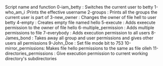 Script name and function
0-iam_betty : Switches the current user to betty
1-who_am_i :Prints the effective username
2-groups : Prints all the groups the current user is part of
3-new_owner : Changes the owner of file hell to user betty
4-empty : Creates empty file named hello
5-execute : Adds exeecute permission to the owner of file hello
6-multiple_permission : Adds multiple permissions to file
7-everybody : Adds execution permission to all users
8-James_bond : Takes away all group and user permissions and gives other users all permissions
9-John_Doe : Set file mode bit to 753
10-mirror_permissions: Makes file hello permissions to the same as file olleh
11-directories_permissions : Give execution permission to current working directory's subdirectories
